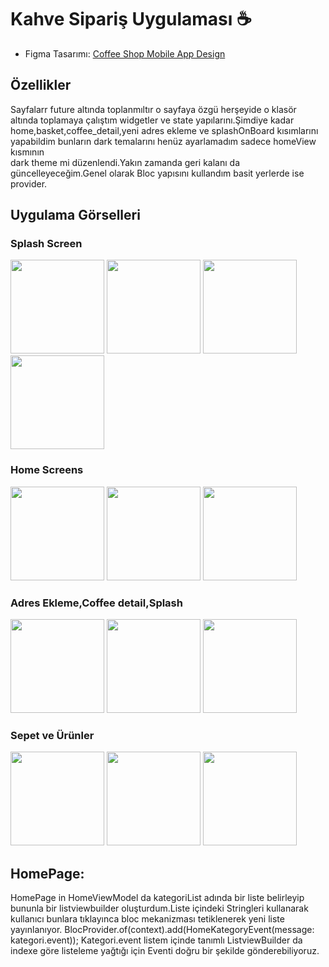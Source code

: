 # Kahve Sipariş Uygulaması ☕



- Figma Tasarımı: [Coffee Shop Mobile App Design](https://www.figma.com/design/HEHEkOvpW6XZg7PNLRbHVm/Coffee-Shop-Mobile-App-Design-(Community)?node-id=417-156&node-type=canvas)

## Özellikler

Sayfalarr future altında toplanmıltır o sayfaya özgü herşeyide o klasör altında toplamaya çalıştım widgetler ve state yapılarını.Şimdiye kadar home,basket,coffee_detail,yeni adres ekleme ve splashOnBoard kısımlarını yapabildim bunların dark temalarını henüz ayarlamadım sadece homeView kısmının  
dark theme mi düzenlendi.Yakın zamanda geri kalanı da güncelleyeceğim.Genel olarak Bloc yapısını kullandım basit yerlerde ise provider.


## Uygulama Görselleri
### Splash Screen
<img src="https://github.com/user-attachments/assets/ce6579c5-6c34-4e68-88d1-b5d0e88bede1" width="150" />
<img src="https://github.com/user-attachments/assets/20a379b4-fa40-4a6c-8655-23227f663fae" width="150" />
<img src="https://github.com/user-attachments/assets/21aa7b9f-373f-491d-8197-465dee6ebbd6" width="150" />
<img src="https://github.com/user-attachments/assets/b0fd421c-eb50-47c8-87d6-0c74a9658bd9" width="150" />


### Home Screens
<img src="https://github.com/user-attachments/assets/a6d7376f-d07b-4ae4-a553-ebda5bf32099" width="150" />
<img src="https://github.com/user-attachments/assets/ac347484-2ea4-4bea-8816-dc36d3d8fef5" width="150" />
<img src="https://github.com/user-attachments/assets/3e0a5517-3384-486f-9da7-b3503c5355a9" width="150" />


### Adres Ekleme,Coffee detail,Splash
<img src="https://github.com/user-attachments/assets/049cef21-faba-4731-85d0-9a30e9947a59" width="150" />
<img src="https://github.com/user-attachments/assets/3ed6fcfb-3c73-4e53-aa93-d83a765254e2" width="150" />
<img src="https://github.com/user-attachments/assets/1fee664d-8e0d-451a-ba79-49c0f5252cac" width="150" />



### Sepet ve Ürünler
<img src="https://github.com/user-attachments/assets/238f3487-a9ba-4e89-8dad-9fbee9aff9bd" width="150" />
<img src="https://github.com/user-attachments/assets/151b3e88-df97-4f5a-9485-3f28a85d2763" width="150" />
<img src="https://github.com/user-attachments/assets/b24e659a-5229-4935-85d1-5db40d1ac52d" width="150" />



## HomePage:

HomePage in HomeViewModel da kategoriList adında bir liste belirleyip bununla bir listviewbuilder oluşturdum.Liste içindeki Stringleri kullanarak kullanıcı bunlara tıklayınca bloc mekanizması tetiklenerek yeni liste yayınlanıyor.
BlocProvider.of<HomeBloc>(context).add(HomeKategoryEvent(message: kategori.event)); 
Kategori.event listem içinde tanımlı ListviewBuilder da indexe göre listeleme yağtığı için Eventi doğru bir şekilde gönderebiliyoruz.

